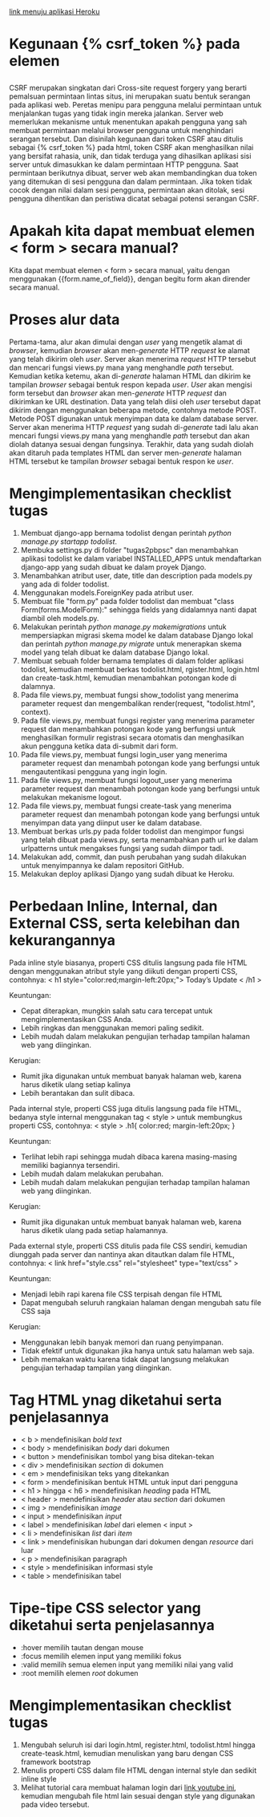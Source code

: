 [link menuju aplikasi Heroku](https://tugas2pbpsc.herokuapp.com/todolist) 


# Kegunaan {% csrf_token %} pada elemen <form>
CSRF merupakan singkatan dari Cross-site request forgery yang berarti pemalsuan permintaan lintas situs, 
ini merupakan suatu bentuk serangan pada aplikasi web. Peretas menipu para pengguna melalui permintaan 
untuk menjalankan tugas yang tidak ingin mereka jalankan. Server web memerlukan mekanisme untuk menentukan 
apakah pengguna yang sah membuat permintaan melalui browser pengguna untuk menghindari serangan tersebut.
Dan disinilah kegunaan dari token CSRF atau ditulis sebagai {% csrf_token %} pada html, token CSRF akan
menghasilkan nilai yang bersifat rahasia, unik, dan tidak terduga yang dihasilkan aplikasi sisi server 
untuk dimasukkan ke dalam permintaan HTTP pengguna. Saat permintaan berikutnya dibuat, server web 
akan membandingkan dua token yang ditemukan di sesi pengguna dan dalam permintaan. Jika token tidak cocok 
dengan nilai dalam sesi pengguna, permintaan akan ditolak, sesi pengguna dihentikan dan peristiwa 
dicatat sebagai potensi serangan CSRF.

# Apakah kita dapat membuat elemen < form > secara manual?
Kita dapat membuat elemen < form > secara manual, yaitu dengan menggunakan {{form.name_of_field}}, dengan
begitu form akan dirender secara manual.
# Proses alur data 
Pertama-tama, alur akan dimulai dengan *user* yang mengetik alamat di *browser*, kemudian
*browser* akan men-*generate* HTTP *request* ke alamat yang telah dikirim oleh *user*. Server
akan menerima *request* HTTP tersebut dan mencari fungsi views.py mana yang menghandle
*path* tersebut. Kemudian ketika ketemu, akan di-*generate* halaman HTML dan dikirim ke tampilan
*browser* sebagai bentuk respon kepada *user*. *User* akan mengisi form tersebut dan *browser* akan
men-*generate* HTTP *request* dan dikirimkan ke URL destination. Data yang telah diisi oleh *user* tersebut
dapat dikirim dengan menggunakan beberapa metode, contohnya metode POST. Metode POST digunakan untuk
menyimpan data ke dalam database server. Server akan menerima HTTP *request* yang sudah di-*generate* tadi lalu akan 
mencari fungsi views.py mana yang menghandle *path* tersebut dan akan diolah datanya sesuai dengan fungsinya.
Terakhir, data yang sudah diolah akan ditaruh pada templates HTML dan server men-*generate* halaman HTML
tersebut ke tampilan *browser* sebagai bentuk respon ke *user*.

# Mengimplementasikan checklist tugas

1. Membuat django-app bernama todolist dengan perintah *python manage.py startapp todolist*.
2. Membuka settings.py di folder "tugas2pbpsc" dan menambahkan aplikasi todolist ke dalam variabel INSTALLED_APPS untuk mendaftarkan django-app yang sudah dibuat ke dalam proyek Django.
3. Menambahkan atribut user, date, title dan description pada models.py yang ada di folder todolist.
4. Menggunakan models.ForeignKey pada atribut user.
5. Membuat file "form.py" pada folder todolist dan membuat "class Form(forms.ModelForm):" sehingga
fields yang didalamnya nanti dapat diambil oleh models.py.
6. Melakukan perintah *python manage.py makemigrations* untuk mempersiapkan migrasi skema model ke dalam database Django lokal dan perintah *python manage.py migrate* untuk menerapkan skema model yang telah dibuat ke dalam database Django lokal.
7. Membuat sebuah folder bernama templates di dalam folder aplikasi todolist, kemudian membuat berkas todolist.html, rgister.html, login.html dan create-task.html, kemudian menambahkan potongan kode di dalamnya.
8. Pada file views.py, membuat fungsi show_todolist yang menerima parameter request dan mengembalikan render(request, "todolist.html", context).
9. Pada file views.py, membuat fungsi register yang menerima parameter request dan menambahkan potongan kode yang berfungsi untuk menghasilkan formulir registrasi secara otomatis dan menghasilkan akun pengguna ketika data di-submit dari form.
10. Pada file views.py, membuat fungsi login_user yang menerima parameter request dan menambah potongan kode yang berfungsi untuk mengautentikasi pengguna yang ingin login.
11. Pada file views.py, membuat fungsi logout_user yang menerima parameter request dan menambah potongan kode yang berfungsi untuk melakukan mekanisme logout.
12. Pada file views.py, membuat fungsi create-task yang menerima parameter request dan menambah potongan kode yang berfungsi untuk menyimpan data yang diinput user ke dalam database.
13. Membuat berkas urls.py pada folder todolist dan mengimpor fungsi yang telah dibuat pada views.py, serta menambahkan path url ke dalam urlpatterns untuk mengakses fungsi yang sudah diimpor tadi.
14. Melakukan add, commit, dan push perubahan yang sudah dilakukan untuk menyimpannya ke dalam repositori GitHub.
15. Melakukan deploy aplikasi Django yang sudah dibuat ke Heroku.

# Perbedaan Inline, Internal, dan External CSS, serta kelebihan dan kekurangannya
Pada inline style biasanya, properti CSS ditulis langsung pada file HTML dengan menggunakan atribut style yang diikuti dengan properti CSS, contohnya:
< h1 style="color:red;margin-left:20px;"> Today’s Update < /h1 >

Keuntungan:
- Cepat diterapkan, mungkin salah satu cara tercepat untuk mengimplementasikan CSS Anda.
- Lebih ringkas dan menggunakan memori paling sedikit.
- Lebih mudah dalam melakukan pengujian terhadap tampilan halaman web yang diinginkan.

Kerugian:
- Rumit jika digunakan untuk membuat banyak halaman web, karena harus diketik ulang setiap kalinya
- Lebih berantakan dan sulit dibaca.

Pada internal style, properti CSS juga ditulis langsung pada file HTML, bedanya style internal menggunakan tag < style > untuk membungkus properti CSS, contohnya:
< style >
.h1{
    color:red;
    margin-left:20px;
}

Keuntungan:
- Terlihat lebih rapi sehingga mudah dibaca karena masing-masing memiliki bagiannya tersendiri.
- Lebih mudah dalam melakukan perubahan.
- Lebih mudah dalam melakukan pengujian terhadap tampilan halaman web yang diinginkan.

Kerugian:
- Rumit jika digunakan untuk membuat banyak halaman web, karena harus diketik ulang pada setiap halamannya.

Pada external style, properti CSS ditulis pada file CSS sendiri, kemudian diunggah pada server dan nantinya akan ditautkan dalam file HTML, contohnya:
< link href="style.css" rel="stylesheet" type="text/css" >

Keuntungan:
- Menjadi lebih rapi karena file CSS terpisah dengan file HTML
- Dapat mengubah seluruh rangkaian halaman dengan mengubah satu file CSS saja

Kerugian:
- Menggunakan lebih banyak memori dan ruang penyimpanan.
- Tidak efektif untuk digunakan jika hanya untuk satu halaman web saja.
- Lebih memakan waktu karena tidak dapat langsung melakukan pengujian terhadap tampilan yang diinginkan.


# Tag HTML ynag diketahui serta penjelasannya
- < b > mendefinisikan *bold text*
- < body > mendefinisikan *body* dari dokumen
- < button > mendefinisikan tombol yang bisa ditekan-tekan
- < div > mendefinisikan *section* di dokumen
- < em > mendefinisikan teks yang ditekankan
- < form > mendefinisikan bentuk HTML untuk input dari pengguna
- < h1 > hingga < h6 > mendefinisikan *heading* pada HTML
- < header > mendefinisikan *header* atau *section* dari dokumen
- < img > mendefinisikan *image*
- < input > mendefinisikan *input*
- < label > mendefinisikan *label* dari elemen < input >
- < li > mendefinisikan *list* dari *item*
- < link > mendefinisikan hubungan dari dokumen dengan *resource* dari luar
- < p > mendefinisikan paragraph
- < style > mendefinisikan informasi style 
- < table > mendefinisikan tabel

# Tipe-tipe CSS selector yang diketahui serta penjelasannya
- :hover memilih tautan dengan mouse
- :focus memilih elemen input yang memiliki fokus
- :valid memilih semua elemen input yang memiliki nilai yang valid
- :root memilih elemen *root* dokumen

# Mengimplementasikan checklist tugas
1. Mengubah seluruh isi dari login.html, register.html, todolist.html hingga create-teask.html, kemudian menuliskan yang baru dengan CSS framework bootstrap
2. Menulis properti CSS dalam file HTML dengan internal style dan sedikit inline style
3. Melihat tutorial cara membuat halaman login dari [link youtube ini](https://www.youtube.com/watch?v=PF1n6ZdTaW4), kemudian mengubah file html lain sesuai dengan style yang digunakan pada video tersebut.